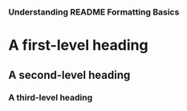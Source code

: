 ### Understanding README Formatting Basics
# A first-level heading
## A second-level heading
### A third-level heading
